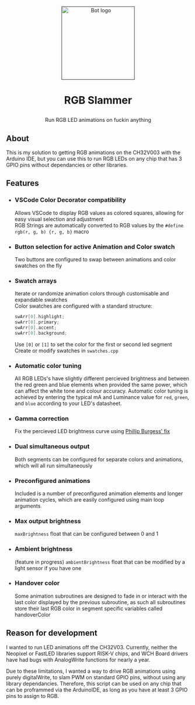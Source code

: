 <p align="center">
  <a href="" rel="noopener">
 <img width=200px height=200px src="https://avatars.githubusercontent.com/u/129355944?v=4" alt="Bot logo"></a>
</p>

# <p align="center">RGB Slammer</p>
<p align="center">Run RGB LED animations on fuckin anything</p>

## About <a name = "about"></a>

This is my solution to getting RGB animations on the CH32V003 with the Arduino IDE, but you can use this to run RGB LEDs on any chip that has 3 GPIO pins without dependancies or other libraries.

 ## Features <a name = "features"></a>
- ### VSCode Color Decorator compatibility
    Allows VSCode to display RGB values as colored squares, allowing for easy visual selection and adjustment<br>
    RGB Strings are automatically converted to RGB values by the `#define rgb(r, g, b) {r, g, b}` macro
- ### Button selection for active Animation and Color swatch
    Two buttons are configured to swap between animations and color swatches on the fly
- ### Swatch arrays
    Iterate or randomize animation colors through customisable and expandable swatches<br>Color swatches are configured with a standard structure:
    ```cpp
    swArr[0].highlight;
    swArr[0].primary;
    swArr[0].accent;
    swArr[0].background;
    ```
    Use `[0]` or `[1]` to set the color for the first or second led segment<br>Create or modify swatches in `swatches.cpp`
- ### Automatic color tuning
    All RGB LEDs's have slightly different percieved brightness and between the red green and blue elements when provided the same power, which can affect the white tone and colour accuracy. Automatic color tuning is achieved by entering the typical mA and Luminance value for `red`, `green`, and `blue` according to your LED's datasheet.
- ### Gamma correction
    Fix the percieved LED brightness curve using <a href="https://learn.adafruit.com/led-tricks-gamma-correction/">Phillip Burgess' fix</a>
- ### Dual simultaneous output
    Both segments can be configured for separate colors and animations, which will all run simultaneously
- ### Preconfigured animations
    Included is a number of preconfigured animation elements and longer animation cycles, which are easily configured using main loop arguments
- ### Max output brightness
    `maxBrightness` float that can be configured between 0 and 1
- ### Ambient brightness
    (feature in progress)
    `ambientBrightness` float that can be modified by a light sensor if you have one
- ### Handover color
    Some animation subroutines are designed to fade in or interact with the last color displayed by the previous subroutine, as such all subroutines store their last RGB color in segment specific variables called handoverColor

## Reason for development
I wanted to run LED animations off the CH32V03.
Currently, neither the Neopixel or FastLED libraries support RISK-V chips, and WCH Board drivers have had bugs with AnalogWrite functions for nearly a year.

Due to these limitations, I wanted a way to drive RGB animations using purely digitalWrite, to slam PWM on standard GPIO pins, without using any library dependancies. Therefore, this script can be used on any chip that can be proframmed via the ArduinoIDE, as long as you have at least 3 GPIO pins to assign to RGB.
